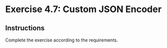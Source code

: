 # Exercise 4.7: Custom JSON Encoder

## Instructions

Complete the exercise according to the requirements.
